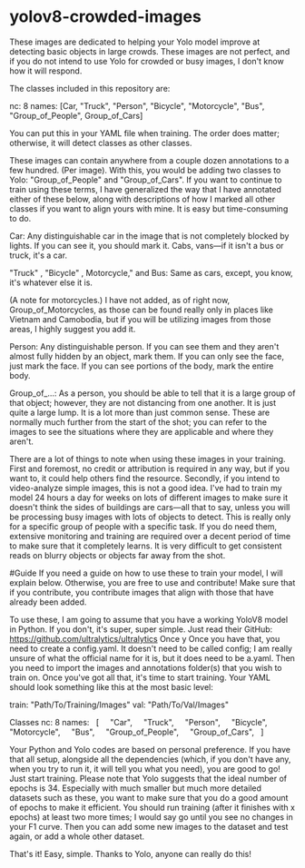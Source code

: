 # yolov8-crowded-images

These images are dedicated to helping your Yolo model improve at detecting basic objects in large crowds. These images are not perfect, and if you do not intend to use Yolo for crowded or busy images, I don't know how it will respond.

The classes included in this repository are:

nc: 8
names: [Car, "Truck", "Person", "Bicycle", "Motorcycle", "Bus", "Group_of_People", Group_of_Cars]

You can put this in your YAML file when training. The order does matter; otherwise, it will detect classes as other classes.

These images can contain anywhere from a couple dozen annotations to a few hundred. (Per image). With this, you would be adding two classes to Yolo: "Group_of_People" and "Group_of_Cars". If you want to continue to train using these terms, I have generalized the way that I have annotated either of these below, along with descriptions of how I marked all other classes if you want to align yours with mine. It is easy but time-consuming to do.

Car: Any distinguishable car in the image that is not completely blocked by lights. If you can see it, you should mark it. Cabs, vans—if it isn't a bus or truck, it's a car.

"Truck" , "Bicycle" , Motorcycle," and Bus: Same as cars, except, you know, it's whatever else it is.

(A note for motorcycles.) I have not added, as of right now, Group_of_Motorcycles, as those can be found really only in places like Vietnam and Camobodia, but if you will be utilizing images from those areas, I highly suggest you add it.

Person: Any distinguishable person. If you can see them and they aren't almost fully hidden by an object, mark them. If you can only see the face, just mark the face. If you can see portions of the body, mark the entire body.

Group_of_...: As a person, you should be able to tell that it is a large group of that object; however, they are not distancing from one another. It is just quite a large lump. It is a lot more than just common sense. These are normally much further from the start of the shot; you can refer to the images to see the situations where they are applicable and where they aren't.

There are a lot of things to note when using these images in your training. First and foremost, no credit or attribution is required in any way, but if you want to, it could help others find the resource. Secondly, if you intend to video-analyze simple images, this is not a good idea. I've had to train my model 24 hours a day for weeks on lots of different images to make sure it doesn't think the sides of buildings are cars—all that to say, unless you will be processing busy images with lots of objects to detect. This is really only for a specific group of people with a specific task. If you do need them, extensive monitoring and training are required over a decent period of time to make sure that it completely learns. It is very difficult to get consistent reads on blurry objects or objects far away from the shot.

#Guide
If you need a guide on how to use these to train your model, I will explain below. Otherwise, you are free to use and contribute! Make sure that if you contribute, you contribute images that align with those that have already been added.

To use these, I am going to assume that you have a working YoloV8 model in Python. If you don't, it's super, super simple. Just read their GitHub: https://github.com/ultralytics/ultralytics
Once y
Once you have that, you need to create a config.yaml. It doesn't need to be called config; I am really unsure of what the official name for it is, but it does need to be a.yaml. Then you need to import the images and annotations folder(s) that you wish to train on. Once you've got all that, it's time to start training. Your YAML should look something like this at the most basic level:

train: "Path/To/Training/Images"
val: "Path/To/Val/Images"

Classes
nc: 8
names:
  [
    "Car",
    "Truck",
    "Person",
    "Bicycle",
    "Motorcycle",
    "Bus",
    "Group_of_People",
    "Group_of_Cars",
  ]

Your Python and Yolo codes are based on personal preference. If you have that all setup, alongside all the dependencies (which, if you don't have any, when you try to run it, it will tell you what you need), you are good to go! Just start training. Please note that Yolo suggests that the ideal number of epochs is 34. Especially with much smaller but much more detailed datasets such as these, you want to make sure that you do a good amount of epochs to make it efficient. You should run training (after it finishes with x epochs) at least two more times; I would say go until you see no changes in your F1 curve. Then you can add some new images to the dataset and test again, or add a whole other dataset.

That's it! Easy, simple. Thanks to Yolo, anyone can really do this!
